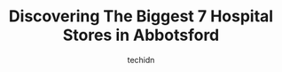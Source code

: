 ---
layout: ampstory
image: https://i0.wp.com/www.auto.or.id/wp-content/uploads/2023/06/pharmasave-abbotsford-hospital-0-abbotsford-1686326255.jpeg?resize=640,853
author: techidn
featured: false
description: Abbotsford, British Columbia, Canada is a haven for Hospital enthusiasts, boasting an impressive array of 7 top-notch establishments. Whether youre a seasoned connoisseur or simply curious 
title: Discovering The Biggest 7 Hospital Stores in Abbotsford
cover:
   title: Discovering The Biggest 7 Hospital Stores in Abbotsford
   subtitle: AUTO.OR.ID
   background: https://www.auto.or.id/wp-content/uploads/2023/06/pharmasave-abbotsford-hospital-0-abbotsford-1686326255.jpeg

pages: 
 - layout: thirds
   top: <h1>#1 BC Cancer – Abbotsford</h1>
   bottom: "<p>My son suffered through two types of cancer in the past year.   We found Dr. Almahmudi to be conscientious and caring.    If she said she would come to talk to the family</p>"
   background: https://www.auto.or.id/wp-content/uploads/2023/06/pharmasave-abbotsford-hospital-1-abbotsford-1686326256.jpeg
   backgroundblur: true
 - layout: thirds
   top: <h1>#2 Pharmasave Abbotsford Hospital</h1>
   bottom: "<p>32900 Marshall Rd, Abbotsford, BC V2S 0C2, Canada</p>"
   background: https://www.auto.or.id/wp-content/uploads/2023/06/pharmasave-abbotsford-hospital-2-abbotsford-1686326257.jpeg
   cta:
      link: https://www.auto.or.id/discovering-the-biggest-7-hospital-stores-in-abbotsford/
      text: Discovering The Biggest 7 Hospital Stores in Abbotsford
 - layout: thirds
   top: <h1>#3 Dr. Gusbi</h1>
   bottom: "<p>2180 Gladwin Rd #301, Abbotsford, BC V2T 3S3, Canada</p>"
   background: https://images.unsplash.com/photo-1541443131876-44b03de101c5?ixlib=rb-4.0.3&ixid=MnwxMjA3fDB8MHxwaG90by1wYWdlfHx8fGVufDB8fHx8&auto=format&fit=crop&w=640&h=853&q=80
   cta:
      link: https://www.auto.or.id/discovering-the-biggest-7-hospital-stores-in-abbotsford/
      text: Discovering The Biggest 7 Hospital Stores in Abbotsford
 - layout: thirds
   top: <h1>#4 Abbotsford Regional Hospital and Cancer Centre</h1>
   bottom: "<p>32900 Marshall Rd, Abbotsford, BC V2S 0C2, Canada</p>"
   background: https://images.unsplash.com/photo-1529589438034-00c0e7a6452f?ixlib=rb-4.0.3&ixid=MnwxMjA3fDB8MHxwaG90by1wYWdlfHx8fGVufDB8fHx8&auto=format&fit=crop&w=640&h=853&q=80
   cta:
      link: https://www.auto.or.id/discovering-the-biggest-7-hospital-stores-in-abbotsford/
      text: Discovering The Biggest 7 Hospital Stores in Abbotsford
 - layout: thirds
   top: <h1>#5 Mission Memorial Hospital</h1>
   bottom: "<p>7324 Hurd St, Mission, BC V2V 3H5, Canada</p>"
   background: https://images.unsplash.com/photo-1607120717423-5cfbccc9e245?ixlib=rb-4.0.3&ixid=MnwxMjA3fDB8MHxwaG90by1wYWdlfHx8fGVufDB8fHx8&auto=format&fit=crop&w=640&h=853&q=80
   cta:
      link: https://www.auto.or.id/discovering-the-biggest-7-hospital-stores-in-abbotsford/
      text: Discovering The Biggest 7 Hospital Stores in Abbotsford
 - layout: thirds
   top: <h1>#6 Abbotsford Mental Health Center, Abbotsford, British Columbia.</h1>
   bottom: "<p>32700 George Ferguson Way, Abbotsford, BC V2T 4V6, Canada</p>"
   background: https://images.unsplash.com/photo-1636325781667-1bf90ed57efc?ixlib=rb-4.0.3&ixid=MnwxMjA3fDB8MHxwaG90by1wYWdlfHx8fGVufDB8fHx8&auto=format&fit=crop&w=640&h=853&q=80
   cta:
      link: https://www.auto.or.id/discovering-the-biggest-7-hospital-stores-in-abbotsford/
      text: Discovering The Biggest 7 Hospital Stores in Abbotsford
 - layout: thirds
   top: <h1>#7 Fraser Health Authority Fraser East Area</h1>
   bottom: "<p>34194 Marshall Rd, Abbotsford, BC V2S 5E4, Canada</p>"
   background: https://images.unsplash.com/photo-1567449394863-577a4311b51c?ixlib=rb-4.0.3&ixid=MnwxMjA3fDB8MHxwaG90by1wYWdlfHx8fGVufDB8fHx8&auto=format&fit=crop&w=640&h=853&q=80
   cta:
      link: https://www.auto.or.id/discovering-the-biggest-7-hospital-stores-in-abbotsford/
      text: Discovering The Biggest 7 Hospital Stores in Abbotsford
 - layout: thirds
   middle: Continue reading...
   background: https://images.unsplash.com/photo-1629661414961-62b0d03007ab?ixlib=rb-4.0.3&ixid=MnwxMjA3fDB8MHxwaG90by1wYWdlfHx8fGVufDB8fHx8&auto=format&fit=crop&w=640&h=853&q=80
   cta:
      link: https://www.auto.or.id/discovering-the-biggest-7-hospital-stores-in-abbotsford/
      text: Discovering The Biggest 7 Hospital Stores in Abbotsford

---